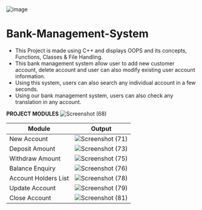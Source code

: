 ![image](https://user-images.githubusercontent.com/94545831/169559784-79c6f526-4a20-4b7c-8e26-739b96688472.png)

# Bank-Management-System
- This Project is made using C++ and displays OOPS and its concepts, Functions, Classes &amp; File Handling. 
- This bank management system allow user to add new customer account, delete account and user can also modify existing user account information.
- Using this system, users can also search any individual account in a few seconds.
- Using our bank management system, users can also check any translation in any account.

**PROJECT MODULES** 
![Screenshot (68)](https://user-images.githubusercontent.com/94545831/169558322-2aaa2e1f-8457-425c-9d18-070ccbc1ed65.png)

| Module | Output |
| --- | --- |
|New Account| ![Screenshot (71)](https://user-images.githubusercontent.com/94545831/169560520-4181e0de-df50-4225-a1bb-d78c7f191d87.png) |
|Deposit Amount| ![Screenshot (73)](https://user-images.githubusercontent.com/94545831/169561034-3c430f55-5fe2-4017-b3ae-425dcf4be9fc.png)|
|Withdraw Amount|![Screenshot (75)](https://user-images.githubusercontent.com/94545831/169561322-dfd140b7-3d7f-484a-a5ea-ffc699bec2d4.png) |
|Balance Enquiry|![Screenshot (76)](https://user-images.githubusercontent.com/94545831/169561614-e5c2fb44-ed56-4e1e-8952-688524ac87a9.png) |
|Account Holders List|![Screenshot (78)](https://user-images.githubusercontent.com/94545831/169566717-285eaf41-e935-46d1-981a-6f9374828a93.jpg) |
|Update Account|![Screenshot (79)](https://user-images.githubusercontent.com/94545831/169566991-6c040ea9-4066-491f-acf5-f2e82b78d9c0.png) |
|Close Account| ![Screenshot (81)](https://user-images.githubusercontent.com/94545831/169567431-8c65b2a2-0a4a-478c-b976-1d9426d8c276.png) |

